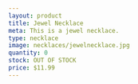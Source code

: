 ```yaml
---
layout: product
title: Jewel Necklace
meta: This is a jewel necklace. 
type: necklace
image: necklaces/jewelnecklace.jpg
quantity: 0
stock: OUT OF STOCK
price: $11.99
---
```


